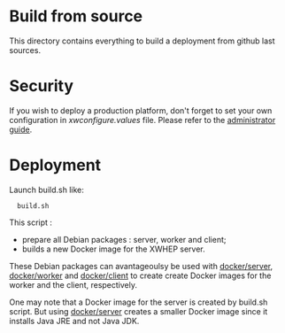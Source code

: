 Build from source
=================

This directory contains everything to build a deployment from github last sources.

# Security
If you wish to deploy a production platform, don't forget to set your own configuration in _xwconfigure.values_ file.
Please refer to the [administrator guide](../../doc/xwhep-admin-guide.odt).

# Deployment

Launch build.sh like:
```
  build.sh
```

This script :
- prepare all Debian packages : server, worker and client;
- builds a new Docker image for the XWHEP server.

These Debian packages can avantageoulsy be used with [docker/server](../server), [docker/worker](../worker) and [docker/client](../client) to
create create Docker images for the worker and the client, respectively.

One may note that a Docker image for the server is created by build.sh script.
But using [docker/server](../server) creates a smaller Docker image since it installs Java JRE and not Java JDK.
